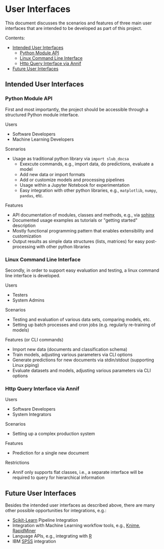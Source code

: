 # User Interfaces

This document discusses the scenarios and features of three main user interfaces that are intended to be developed
as part of this project.

Contents:
- [Intended User Interfaces](#intended-user-interfaces)
  - [Python Module API](#python-module-api)
  - [Linux Command Line Interface](#linux-command-line-interface)
  - [Http Query Interface via Annif](#http-query-interface-via-annif)
- [Future User Interfaces](#future-user-interfaces)


## Intended User Interfaces

### Python Module API

First and most importantly, the project should be accessible through a structured Python module interface.

Users
- Software Developers
- Machine Learning Developers

Scenarios
- Usage as traditional python library via `import slub_docsa`
  - Exexcute commands, e.g., import data, do predictions, evaluate a model
  - Add new data or import formats
  - Add or customize models and processing pipelines
  - Usage within a Jupyter Notebook for experimentation
  - Easy integration with other python libraries, e.g., `matplotlib`, `numpy`, `pandas`, etc.

Features
- API documentation of modules, classes and methods, e.g., via [sphinx](https://www.sphinx-doc.org/)
- Documented usage examples as tutorials or "getting started" description
- Mostly functional programming pattern that enables extensibility and customization
- Output results as simple data structures (lists, matrices) for easy post-processing with other python libraries

### Linux Command Line Interface

Secondly, in order to support easy evaluation and testing, a linux command line interface is developed.

Users
- Testers
- System Admins

Scenarios
- Testing and evaluation of various data sets, comparing models, etc.
- Setting up batch processes and cron jobs (e.g. regularly re-training of models)

Features (or CLI commands)
- Import new data (documents and classification schema)
- Train models, adjusting various parameters via CLI options
- Generate predictions for new documents via stdin/stdout (supporting Linux piping)
- Evaluate datasets and models, adjusting various parameters via CLI options

### Http Query Interface via Annif

Users
- Software Developers
- System Integrators

Scenarios
- Setting up a complex production system

Features
- Prediction for a single new document

Restrictions
- Annif only supports flat classes, i.e., a separate interface will be required to query for hierarchical information

## Future User Interfaces

Besides the intended user interfaces as described above, there are many other possible opportunities for integrations, e.g.:

- [Scikit-Learn](https://scikit-learn.org/) Pipeline Integration
- Integration with Machine Learning workflow tools, e.g., [Knime](https://www.knime.com/), [RapidMiner](https://rapidminer.com/)
- Language APIs, e.g., integrating with [R](https://www.r-project.org/)
- IBM [SPSS](https://www.ibm.com/analytics/spss-statistics-software) integration
